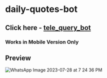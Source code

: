 # daily-quotes-bot

## Click here - [tele_query_bot](https://t.me/tele_query_bot) 
### Works in Mobile Version Only

## Preview
![WhatsApp Image 2023-07-28 at 7 24 36 PM](https://github.com/anshul1822/daily-quotes-bot/assets/68806086/650227c3-4d78-4c88-ab9b-2ec017e86518)
